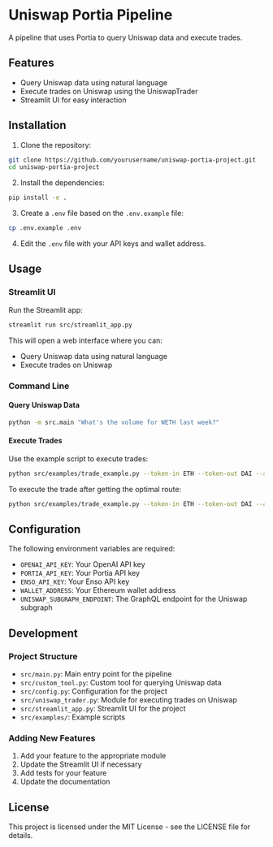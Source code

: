 # Uniswap Portia Pipeline

A pipeline that uses Portia to query Uniswap data and execute trades.

## Features

- Query Uniswap data using natural language
- Execute trades on Uniswap using the UniswapTrader
- Streamlit UI for easy interaction

## Installation

1. Clone the repository:
```bash
git clone https://github.com/yourusername/uniswap-portia-project.git
cd uniswap-portia-project
```

2. Install the dependencies:
```bash
pip install -e .
```

3. Create a `.env` file based on the `.env.example` file:
```bash
cp .env.example .env
```

4. Edit the `.env` file with your API keys and wallet address.

## Usage

### Streamlit UI

Run the Streamlit app:
```bash
streamlit run src/streamlit_app.py
```

This will open a web interface where you can:
- Query Uniswap data using natural language
- Execute trades on Uniswap

### Command Line

#### Query Uniswap Data

```bash
python -m src.main "What's the volume for WETH last week?"
```

#### Execute Trades

Use the example script to execute trades:
```bash
python src/examples/trade_example.py --token-in ETH --token-out DAI --amount-in 1000000000000000000
```

To execute the trade after getting the optimal route:
```bash
python src/examples/trade_example.py --token-in ETH --token-out DAI --amount-in 1000000000000000000 --execute
```

## Configuration

The following environment variables are required:

- `OPENAI_API_KEY`: Your OpenAI API key
- `PORTIA_API_KEY`: Your Portia API key
- `ENSO_API_KEY`: Your Enso API key
- `WALLET_ADDRESS`: Your Ethereum wallet address
- `UNISWAP_SUBGRAPH_ENDPOINT`: The GraphQL endpoint for the Uniswap subgraph

## Development

### Project Structure

- `src/main.py`: Main entry point for the pipeline
- `src/custom_tool.py`: Custom tool for querying Uniswap data
- `src/config.py`: Configuration for the project
- `src/uniswap_trader.py`: Module for executing trades on Uniswap
- `src/streamlit_app.py`: Streamlit UI for the project
- `src/examples/`: Example scripts

### Adding New Features

1. Add your feature to the appropriate module
2. Update the Streamlit UI if necessary
3. Add tests for your feature
4. Update the documentation

## License

This project is licensed under the MIT License - see the LICENSE file for details.
